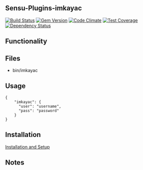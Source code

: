 ## Sensu-Plugins-imkayac

[ ![Build Status](https://travis-ci.org/sensu-plugins/sensu-plugins-imkayac.svg?branch=master)](https://travis-ci.org/sensu-plugins/sensu-plugins-imkayac)
[![Gem Version](https://badge.fury.io/rb/sensu-plugins-imkayac.svg)](http://badge.fury.io/rb/sensu-plugins-imkayac)
[![Code Climate](https://codeclimate.com/github/sensu-plugins/sensu-plugins-imkayac/badges/gpa.svg)](https://codeclimate.com/github/sensu-plugins/sensu-plugins-imkayac)
[![Test Coverage](https://codeclimate.com/github/sensu-plugins/sensu-plugins-imkayac/badges/coverage.svg)](https://codeclimate.com/github/sensu-plugins/sensu-plugins-imkayac)
[![Dependency Status](https://gemnasium.com/sensu-plugins/sensu-plugins-imkayac.svg)](https://gemnasium.com/sensu-plugins/sensu-plugins-imkayac)

## Functionality

## Files
 * bin/imkayac

## Usage

```
{
    "imkayac": {
      "user": "username",
      "pass": "password"
    }
}
```

## Installation

[Installation and Setup](http://sensu-plugins.io/docs/installation_instructions.html)

## Notes
